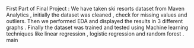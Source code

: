 First Part of Final Project : 
We have taken ski resorts dataset from Maven Analytics , initially the dataset was cleaned , check for missing values and outliers. Then we performed EDA and displayed the results in 3 different graphs . Finally the dataset was trained and tested using Machine learning techniques like linear regression , logistic regression and random forest .
 main
